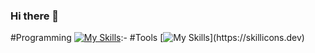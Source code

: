 ### Hi there 👋

<!--
**surgicalbear/surgicalbear** is a ✨ _special_ ✨ repository because its `README.md` (this file) appears on your GitHub profile.

Here are some ideas to get you started:

- 🔭 I’m currently working on ...
- 🌱 I’m currently learning ...
- 👯 I’m looking to collaborate on ...
- 🤔 I’m looking for help with ...
- 💬 Ask me about ...
- 📫 How to reach me: ...
- 😄 Pronouns: ...
- ⚡ Fun fact: ...
-->
#Programming
[![My Skills](https://skillicons.dev/icons?i=py,java,c,js,react,html,css)](https://skillicons.dev):-
#Tools
[![My Skills](https://skillicons.dev/icons?i=github,git,neovim,idea,vscode,)](https://skillicons.dev)

